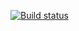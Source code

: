 [![Build status](https://ci.appveyor.com/api/projects/status/k5sx5fj224h1ndx4/branch/main?svg=true)](https://ci.appveyor.com/project/OksanaBandanet/seleniumselenide/branch/main)
